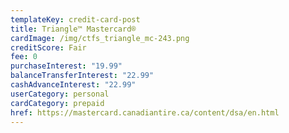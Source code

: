 ```yaml
---
templateKey: credit-card-post
title: Triangle™ Mastercard®
cardImage: /img/ctfs_triangle_mc-243.png
creditScore: Fair
fee: 0
purchaseInterest: "19.99"
balanceTransferInterest: "22.99"
cashAdvanceInterest: "22.99"
userCategory: personal
cardCategory: prepaid
href: https://mastercard.canadiantire.ca/content/dsa/en.html
---
```

